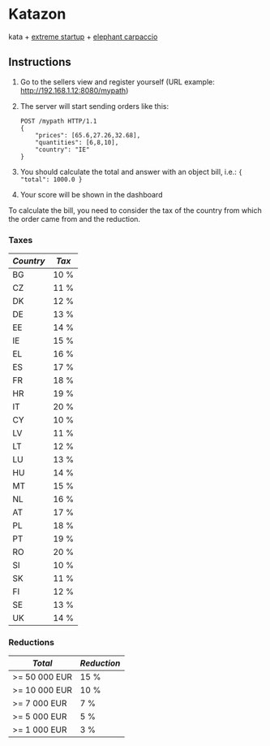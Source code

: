 # Katazon
kata + [extreme startup](https://github.com/rchatley/extreme_startup) + [elephant carpaccio](https://docs.google.com/document/d/1TCuuu-8Mm14oxsOnlk8DqfZAA1cvtYu9WGv67Yj_sSk/pub)

## Instructions
1. Go to the sellers view and register yourself (URL example: http://192.168.1.12:8080/mypath)
2. The server will start sending orders like this:

    ```
    POST /mypath HTTP/1.1
    {
        "prices": [65.6,27.26,32.68],
        "quantities": [6,8,10],
        "country": "IE"
    }
    ```

3. You should calculate the total and answer with an object bill, i.e.: `{ "total": 1000.0 }`
4. Your score will be shown in the dashboard

To calculate the bill, you need to consider the tax of the country from which the order came from and the reduction.

### Taxes
*Country* | *Tax*
--- | ---
BG | 10 %
CZ | 11 %
DK | 12 %
DE | 13 %
EE | 14 %
IE | 15 %
EL | 16 %
ES | 17 %
FR | 18 %
HR | 19 %
IT | 20 %
CY | 10 %
LV | 11 %
LT | 12 %
LU | 13 %
HU | 14 %
MT | 15 %
NL | 16 %
AT | 17 %
PL | 18 %
PT | 19 %
RO | 20 %
SI | 10 %
SK | 11 %
FI | 12 %
SE | 13 %
UK | 14 %

### Reductions
*Total* | *Reduction*
--- | ---
>= 50 000 EUR | 15 %
>= 10 000 EUR | 10 %
>= 7 000 EUR | 7 %
>= 5 000 EUR | 5 %
>= 1 000 EUR | 3 %
